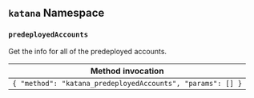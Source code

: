 ## `katana` Namespace

### `predeployedAccounts`

Get the info for all of the predeployed accounts.

| Method invocation                                          |
| ---------------------------------------------------------- |
| `{ "method": "katana_predeployedAccounts", "params": [] }` |
